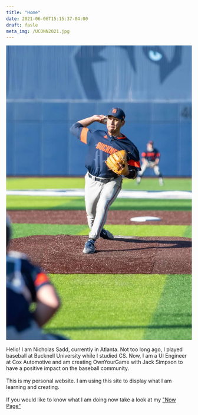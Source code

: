 ```yaml
---
title: "Home"
date: 2021-06-06T15:15:37-04:00
draft: fasle
meta_img: /UCONN2021.jpg
---
```


![pitching photo](/UCONN2021.JPG#pitching)


Hello! I am Nicholas Sadd, currently in Atlanta. Not too long ago, I played baseball at Bucknell University while I studied CS. Now, I am a UI Engineer at Cox Automotive and am creating OwnYourGame with Jack Simpson to have a positive impact on the baseball community. 
\
\
This is my personal website. I am using this site to display what I am learning and creating. 
\
\
If you would like to know what I am doing now take a look at my ["Now Page"](./now/)